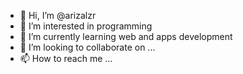 - 👋 Hi, I’m @arizalzr
- 👀 I’m interested in programming
- 🌱 I’m currently learning web and apps development
- 💞️ I’m looking to collaborate on ...
- 📫 How to reach me ...

<!---
arizalzr/arizalzr is a ✨ special ✨ repository because its `README.md` (this file) appears on your GitHub profile.
You can click the Preview link to take a look at your changes.
--->
